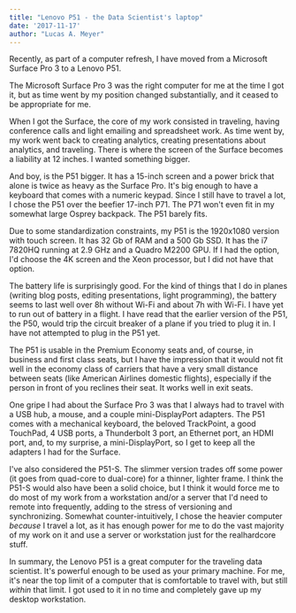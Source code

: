 ```yaml
---
title: "Lenovo P51 - the Data Scientist's laptop"
date: '2017-11-17'
author: "Lucas A. Meyer"
---
```


Recently, as part of a computer refresh, I have moved from a Microsoft Surface Pro 3 to a Lenovo P51. 

The Microsoft Surface Pro 3 was the right computer for me at the time I got it, but as time went by my position changed substantially, and it ceased to be appropriate for me.

When I got the Surface, the core of my work consisted in traveling, having conference calls and light emailing and spreadsheet work. As time went by, my work went back to creating analytics, creating presentations about analytics, and traveling. There is where the screen of the Surface becomes a liability at 12 inches. I wanted something bigger.

And boy, is the P51 bigger. It has a 15-inch screen and a power brick that alone is twice as heavy as the Surface Pro. It's big enough to have a keyboard that comes with a numeric keypad. Since I still have to travel a lot, I chose the P51 over the beefier 17-inch P71. The P71 won't even fit in my somewhat large Osprey backpack. The P51 barely fits.

Due to some standardization constraints, my P51 is the 1920x1080 version with touch screen. It has 32 Gb of RAM and a 500 Gb SSD. It has the i7 7820HQ running at 2.9 GHz and a Quadro M2200 GPU. If I had the option, I'd choose the 4K screen and the Xeon processor, but I did not have that option. 

The battery life is surprisingly good. For the kind of things that I do in planes (writing blog posts, editing presentations, light programming), the battery seems to last well over 8h without Wi-Fi and about 7h with Wi-Fi. I have yet to run out of battery in a flight. I have read that the earlier version of the P51, the P50, would trip the circuit breaker of a plane if you tried to plug it in. I have not attempted to plug in the P51 yet.

The P51 is usable in the Premium Economy seats and, of course, in business and first class seats, but I have the impression that it would not fit well in the economy class of carriers that have a very small distance between seats (like American Airlines domestic flights), especially if the person in front of you reclines their seat. It works well in exit seats.

One gripe I had about the Surface Pro 3 was that I always had to travel with a USB hub, a mouse, and a couple mini-DisplayPort adapters. The P51 comes with a mechanical keyboard, the beloved TrackPoint, a good TouchPad, 4 USB ports, a Thunderbolt 3 port, an Ethernet port, an HDMI port, and, to my surprise, a mini-DisplayPort, so I get to keep all the adapters I had for the Surface. 

I've also considered the P51-S. The slimmer version trades off some power (it goes from quad-core to dual-core) for a thinner, lighter frame. I think the P51-S would also have been a solid choice, but I think it would force me to do most of my work from a workstation and/or a server that I'd need to remote into frequently, adding to the stress of versioning and synchronizing. Somewhat counter-intuitively, I chose the heavier computer _because_ I travel a lot, as it has enough power for me to do the vast majority of my work on it and use a server or workstation just for the realhardcore stuff. 

In summary, the Lenovo P51 is a great computer for the traveling data scientist. It's powerful enough to be used as your primary machine. For me, it's near the top limit of a computer that is comfortable to travel with, but still _within_ that limit. I got used to it in no time and completely gave up my desktop workstation.
